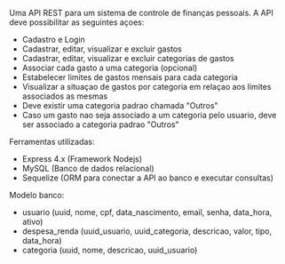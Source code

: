 Uma API REST para um sistema de controle de finanças pessoais. A API deve possibilitar as seguintes açoes:

- Cadastro e Login
- Cadastrar, editar, visualizar e excluir gastos
- Cadastrar, editar, visualizar e excluir categorias de gastos
- Associar cada gasto a uma categoria (opcional)
- Estabelecer limites de gastos mensais para cada categoria
- Visualizar a situaçao de gastos por categoria em relaçao aos limites associados as mesmas
- Deve existir uma categoria padrao chamada "Outros"
- Caso um gasto nao seja associado a um categoria pelo usuario, deve ser associado a categoria padrao "Outros"

Ferramentas utilizadas:

- Express 4.x (Framework Nodejs)
- MySQL (Banco de dados relacional)
- Sequelize (ORM para conectar a API ao banco e executar consultas)

Modelo banco:
- usuario (uuid, nome, cpf, data_nascimento, email, senha, data_hora, ativo)
- despesa_renda (uuid_usuario, uuid_categoria, descricao, valor, tipo, data_hora)
- categoria (uuid, nome, descricao, uuid_usuario)